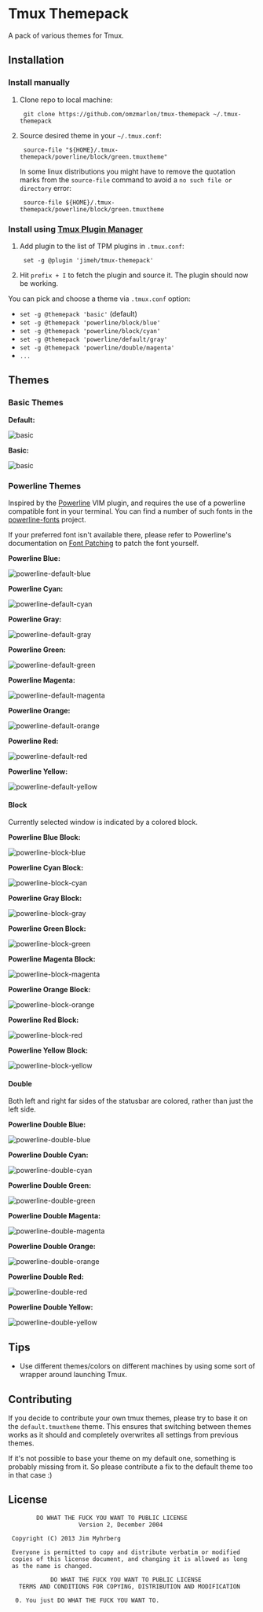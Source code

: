 # Tmux Themepack

A pack of various themes for Tmux.


## Installation

### Install manually

1. Clone repo to local machine:

        git clone https://github.com/omzmarlon/tmux-themepack ~/.tmux-themepack

2. Source desired theme in your `~/.tmux.conf`:

        source-file "${HOME}/.tmux-themepack/powerline/block/green.tmuxtheme"
    
    In some linux distributions you might have to remove the quotation marks from the
    `source-file` command to avoid a `no such file or directory` error:
    
        source-file ${HOME}/.tmux-themepack/powerline/block/green.tmuxtheme

### Install using [Tmux Plugin Manager](https://github.com/tmux-plugins/tpm)

1. Add plugin to the list of TPM plugins in `.tmux.conf`:

        set -g @plugin 'jimeh/tmux-themepack'

2. Hit `prefix + I` to fetch the plugin and source it. The plugin should now be working.

You can pick and choose a theme via `.tmux.conf` option:

- `set -g @themepack 'basic'` (default)
- `set -g @themepack 'powerline/block/blue'`
- `set -g @themepack 'powerline/block/cyan'`
- `set -g @themepack 'powerline/default/gray'`
- `set -g @themepack 'powerline/double/magenta'`
- `...`

## Themes

### Basic Themes

**Default:**

![basic](https://raw.github.com/jimeh/tmux-themepack-previews/master/default-preview.png)

**Basic:**

![basic](https://raw.github.com/jimeh/tmux-themepack-previews/master/basic-preview.png)

### Powerline Themes

Inspired by the [Powerline][] VIM plugin,
and requires the use of a powerline compatible font in your terminal. You can
find a number of such fonts in the
[powerline-fonts][] project.

If your preferred font isn't available there, please refer to Powerline's
documentation on [Font Patching][] to patch the font yourself.

[powerline]: https://github.com/Lokaltog/powerline
[powerline-fonts]: https://github.com/Lokaltog/powerline-fonts
[font patching]: https://powerline.readthedocs.org/en/latest/fontpatching.html#font-patching

**Powerline Blue:**

![powerline-default-blue](https://raw.github.com/jimeh/tmux-themepack-previews/master/powerline/default/blue-preview.png)

**Powerline Cyan:**

![powerline-default-cyan](https://raw.github.com/jimeh/tmux-themepack-previews/master/powerline/default/cyan-preview.png)

**Powerline Gray:**

![powerline-default-gray](https://raw.github.com/jimeh/tmux-themepack-previews/master/powerline/default/gray-preview.png)

**Powerline Green:**

![powerline-default-green](https://raw.github.com/jimeh/tmux-themepack-previews/master/powerline/default/green-preview.png)

**Powerline Magenta:**

![powerline-default-magenta](https://raw.github.com/jimeh/tmux-themepack-previews/master/powerline/default/magenta-preview.png)

**Powerline Orange:**

![powerline-default-orange](https://raw.github.com/jimeh/tmux-themepack-previews/master/powerline/default/orange-preview.png)

**Powerline Red:**

![powerline-default-red](https://raw.github.com/jimeh/tmux-themepack-previews/master/powerline/default/red-preview.png)

**Powerline Yellow:**

![powerline-default-yellow](https://raw.github.com/jimeh/tmux-themepack-previews/master/powerline/default/yellow-preview.png)

#### Block

Currently selected window is indicated by a colored block.

**Powerline Blue Block:**

![powerline-block-blue](https://raw.github.com/jimeh/tmux-themepack-previews/master/powerline/block/blue-preview.png)

**Powerline Cyan Block:**

![powerline-block-cyan](https://raw.github.com/jimeh/tmux-themepack-previews/master/powerline/block/cyan-preview.png)

**Powerline Gray Block:**

![powerline-block-gray](https://raw.github.com/jimeh/tmux-themepack-previews/master/powerline/block/gray-preview.png)

**Powerline Green Block:**

![powerline-block-green](https://raw.github.com/jimeh/tmux-themepack-previews/master/powerline/block/green-preview.png)

**Powerline Magenta Block:**

![powerline-block-magenta](https://raw.github.com/jimeh/tmux-themepack-previews/master/powerline/block/magenta-preview.png)

**Powerline Orange Block:**

![powerline-block-orange](https://raw.github.com/jimeh/tmux-themepack-previews/master/powerline/block/orange-preview.png)

**Powerline Red Block:**

![powerline-block-red](https://raw.github.com/jimeh/tmux-themepack-previews/master/powerline/block/red-preview.png)

**Powerline Yellow Block:**

![powerline-block-yellow](https://raw.github.com/jimeh/tmux-themepack-previews/master/powerline/block/yellow-preview.png)

#### Double

Both left and right far sides of the statusbar are colored, rather than just
the left side.

**Powerline Double Blue:**

![powerline-double-blue](https://raw.github.com/jimeh/tmux-themepack-previews/master/powerline/double/blue-preview.png)

**Powerline Double Cyan:**

![powerline-double-cyan](https://raw.github.com/jimeh/tmux-themepack-previews/master/powerline/double/cyan-preview.png)

**Powerline Double Green:**

![powerline-double-green](https://raw.github.com/jimeh/tmux-themepack-previews/master/powerline/double/green-preview.png)

**Powerline Double Magenta:**

![powerline-double-magenta](https://raw.github.com/jimeh/tmux-themepack-previews/master/powerline/double/magenta-preview.png)

**Powerline Double Orange:**

![powerline-double-orange](https://raw.github.com/jimeh/tmux-themepack-previews/master/powerline/double/orange-preview.png)

**Powerline Double Red:**

![powerline-double-red](https://raw.github.com/jimeh/tmux-themepack-previews/master/powerline/double/red-preview.png)

**Powerline Double Yellow:**

![powerline-double-yellow](https://raw.github.com/jimeh/tmux-themepack-previews/master/powerline/double/yellow-preview.png)


## Tips

- Use different themes/colors on different machines by using some sort of
  wrapper around launching Tmux.


## Contributing

If you decide to contribute your own tmux themes, please try to base it on the
`default.tmuxtheme` theme. This ensures that switching between themes works as
it should and completely overwrites all settings from previous themes.

If it's not possible to base your theme on my default one, something is
probably missing from it. So please contribute a fix to the default theme too
in that case :)


## License

```
        DO WHAT THE FUCK YOU WANT TO PUBLIC LICENSE
                    Version 2, December 2004

 Copyright (C) 2013 Jim Myhrberg

 Everyone is permitted to copy and distribute verbatim or modified
 copies of this license document, and changing it is allowed as long
 as the name is changed.

            DO WHAT THE FUCK YOU WANT TO PUBLIC LICENSE
   TERMS AND CONDITIONS FOR COPYING, DISTRIBUTION AND MODIFICATION

  0. You just DO WHAT THE FUCK YOU WANT TO.
```
